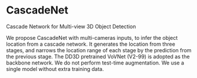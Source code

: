 # CascadeNet
Cascade Network for Multi-view 3D Object Detection

We propose CascadeNet with multi-cameras inputs, to infer the object location from a cascade network. It generates the location from three stages, and narrows the location range of each stage by the prediction from the previous stage. The DD3D pretrained VoVNet (V2-99) is adopted as the backbone network. We do not perform test-time augmentation. We use a single model without extra training data.
